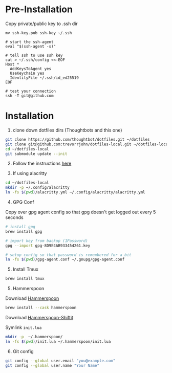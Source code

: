 # Pre-Installation

Copy private/public key to .ssh dir

```
mv ssh-key.pub ssh-key ~/.ssh

# start the ssh-agent
eval "$(ssh-agent -s)"

# tell ssh to use ssh key
cat > ~/.ssh/config <<-EOF
Host *
  AddKeysToAgent yes
  UseKeychain yes
  IdentityFile ~/.ssh/id_ed25519
EOF

# test your connection
ssh -T git@github.com
```

# Installation

1. clone down dotfiles dirs (Thoughtbots and this one)

```bash
git clone https://github.com/thoughtbot/dotfiles.git ~/dotfiles
git clone git@github.com:trevorrjohn/dotfiles-local.git ~/dotfiles-local
cd ~/dotfiles-local
git submodule update --init
```

2. Follow the instructions [here](https://github.com/thoughtbot/dotfiles#install)

3. If using alacritty

```bash
cd ~/dotfiles-local
mkdir -p ~/.config/alacritty
ln -fs $(pwd)/alacritty.yml ~/.config/alacritty/alacritty.yml
```

4. GPG Conf

Copy over gpg agent config so that gpg doesn't get logged out every 5 seconds

```bash
# install gpg
brew install gpg

# import key from backup (1Password)
gpg --import gpg-8D9E4AB933454261.key

# setup config so that password is remembered for a bit
ln -fs $(pwd)/gpg-agent.conf ~/.gnupg/gpg-agent.conf
```

5. Install Tmux

```bash
brew install tmux
```

5. Hammerspoon

Download [Hammerspoon](https://www.hammerspoon.org)

```bash
brew install --cask hammerspoon
```

Download [Hammerspoon-Shiftit](https://github.com/peterklijn/hammerspoon-shiftit)

Symlink `init.lua`

```bash
mkdir -p  ~/.hammerspoon/
ln -fs $(pwd)/init.lua ~/.hammerspoon/init.lua
```

6. Git config

```sh
git config --global user.email "you@example.com"
git config --global user.name "Your Name"
```


